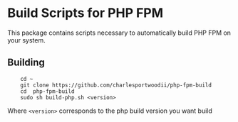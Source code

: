 # Build Scripts for PHP FPM
This package contains scripts necessary to automatically build PHP FPM on your system.

## Building

```
	cd ~
	git clone https://github.com/charlesportwoodii/php-fpm-build
	cd  php-fpm-build
	sudo sh build-php.sh <version>
```

Where ```<version>``` corresponds to the php build version you want build
